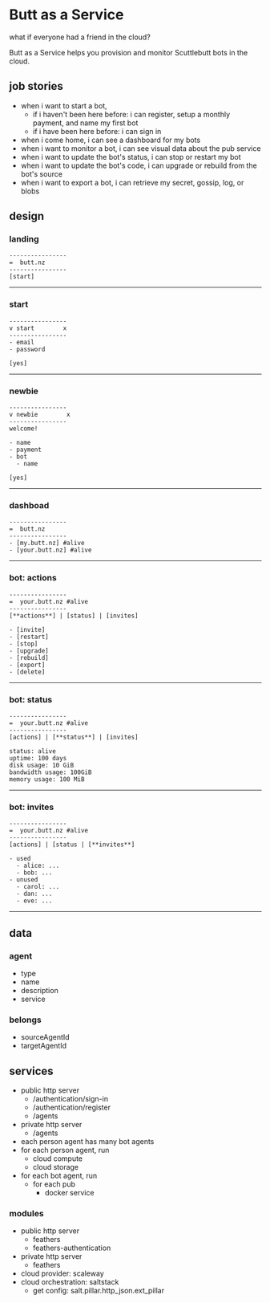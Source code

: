 # Butt as a Service

what if everyone had a friend in the cloud?

Butt as a Service helps you provision and monitor Scuttlebutt bots in the cloud.

## job stories

- when i want to start a bot,
  - if i haven't been here before: i can register, setup a monthly payment, and name my first bot
  - if i have been here before: i can sign in
- when i come home, i can see a dashboard for my bots
- when i want to monitor a bot, i can see visual data about the pub service
- when i want to update the bot's status, i can stop or restart my bot
- when i want to update the bot's code, i can upgrade or rebuild from the bot's source
- when i want to export a bot, i can retrieve my secret, gossip, log, or blobs

## design

### landing

    ----------------
    =  butt.nz
    ----------------
    [start]

---

### start

    ----------------
    v start        x
    ----------------
    - email
    - password

    [yes]

---

### newbie

    ----------------
    v newbie        x
    ----------------
    welcome!

    - name
    - payment
    - bot
      - name

    [yes]

---

### dashboad

    ----------------
    =  butt.nz
    ----------------
    - [my.butt.nz] #alive
    - [your.butt.nz] #alive

---

### bot: actions

    ----------------
    =  your.butt.nz #alive
    ----------------
    [**actions**] | [status] | [invites]

    - [invite]
    - [restart]
    - [stop]
    - [upgrade]
    - [rebuild]
    - [export]
    - [delete]

---

### bot: status

    ----------------
    =  your.butt.nz #alive
    ----------------
    [actions] | [**status**] | [invites]

    status: alive
    uptime: 100 days
    disk usage: 10 GiB
    bandwidth usage: 100GiB
    memory usage: 100 MiB

---

### bot: invites

    ----------------
    =  your.butt.nz #alive
    ----------------
    [actions] | [status | [**invites**]

    - used
      - alice: ...
      - bob: ...
    - unused
      - carol: ...
      - dan: ...
      - eve: ...

---

## data

### agent

- type
- name
- description
- service

### belongs

- sourceAgentId
- targetAgentId

## services

- public http server
  - /authentication/sign-in
  - /authentication/register
  - /agents
- private http server
  - /agents
- each person agent has many bot agents
- for each person agent, run
  - cloud compute
  - cloud storage
- for each bot agent, run
  - for each pub
    - docker service

### modules

- public http server
  - feathers
  - feathers-authentication
- private http server
  - feathers
- cloud provider: scaleway
- cloud orchestration: saltstack
  - get config: salt.pillar.http_json.ext_pillar
